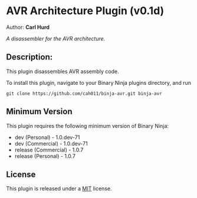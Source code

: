 # AVR Architecture Plugin (v0.1d)
Author: **Carl Hurd**

_A disassembler for the AVR architecture._

## Description:

This plugin disassembles AVR assembly code.

To install this plugin, navigate to your Binary Ninja plugins directory, and run

```git clone https://github.com/cah011/binja-avr.git binja-avr```


## Minimum Version

This plugin requires the following minimum version of Binary Ninja:

 * dev (Personal) - 1.0.dev-71
 * dev (Commercial) - 1.0.dev-71
 * release (Commercial) - 1.0.7
 * release (Personal) - 1.0.7



## License

This plugin is released under a [MIT](LICENSE) license.


